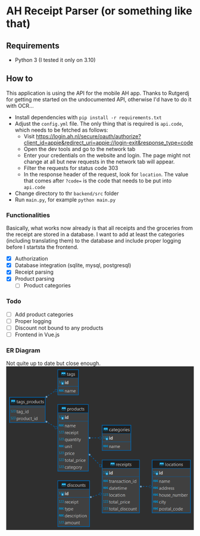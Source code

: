 # AH Receipt Parser (or something like that)

## Requirements

- Python 3 (I tested it only on 3.10)

## How to

This application is using the API for the mobile AH app. Thanks to Rutgerdj for getting me started on the undocumented API, otherwise I'd have to do it with OCR...

- Install dependencies with `pip install -r requirements.txt`
- Adjust the `config.yml` file. The only thing that is required is `api.code`, which needs to be fetched as follows:
  - Visit https://login.ah.nl/secure/oauth/authorize?client_id=appie&redirect_uri=appie://login-exit&response_type=code
  - Open the dev tools and go to the network tab
  - Enter your credentials on the website and login. The page might not change at all but new requests in the network tab will appear.
  - Filter the requests for status code 303
  - In the response header of the request, look for `location`. The value that comes after `?code=` is the code that needs to be put into `api.code`
- Change directory to thr `backend/src` folder
- Run `main.py`, for example `python main.py`

### Functionalities
Basically, what works now already is that all receipts and the groceries from the receipt are stored in a database. I want to add at least the categories (including translating them) to the database and include proper logging before I startsta the frontend.

- [x] Authorization
- [x] Database integration (sqlite, mysql, postgresql)
- [x] Receipt parsing
- [x] Product parsing
  - [ ] Product categories

### Todo
- [ ] Add product categories
- [ ] Proper logging
- [ ] Discount not bound to any products
- [ ] Frontend in Vue.js

### ER Diagram
Not quite up to date but close enough.
![ER Diagram](ER_diagram.png)
